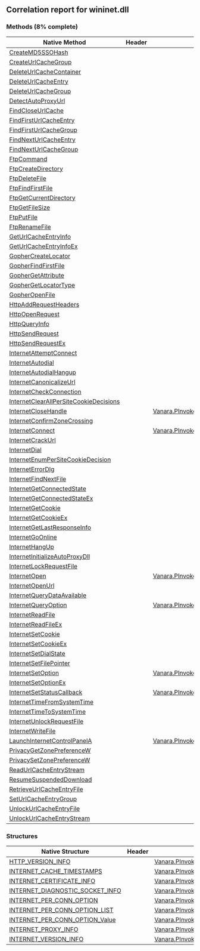 ## Correlation report for wininet.dll  
### Methods (8% complete)  
Native Method | Header | Managed Method  
--- | --- | ---  
[CreateMD5SSOHash](https://www.google.com/search?num=5&q=CreateMD5SSOHash+site%3Amicrosoft.com) |  |   
[CreateUrlCacheGroup](https://www.google.com/search?num=5&q=CreateUrlCacheGroup+site%3Amicrosoft.com) |  |   
[DeleteUrlCacheContainer](https://www.google.com/search?num=5&q=DeleteUrlCacheContainerA+site%3Amicrosoft.com) |  |   
[DeleteUrlCacheEntry](https://www.google.com/search?num=5&q=DeleteUrlCacheEntry+site%3Amicrosoft.com) |  |   
[DeleteUrlCacheGroup](https://www.google.com/search?num=5&q=DeleteUrlCacheGroup+site%3Amicrosoft.com) |  |   
[DetectAutoProxyUrl](https://www.google.com/search?num=5&q=DetectAutoProxyUrl+site%3Amicrosoft.com) |  |   
[FindCloseUrlCache](https://www.google.com/search?num=5&q=FindCloseUrlCache+site%3Amicrosoft.com) |  |   
[FindFirstUrlCacheEntry](https://www.google.com/search?num=5&q=FindFirstUrlCacheEntryA+site%3Amicrosoft.com) |  |   
[FindFirstUrlCacheGroup](https://www.google.com/search?num=5&q=FindFirstUrlCacheGroup+site%3Amicrosoft.com) |  |   
[FindNextUrlCacheEntry](https://www.google.com/search?num=5&q=FindNextUrlCacheEntryA+site%3Amicrosoft.com) |  |   
[FindNextUrlCacheGroup](https://www.google.com/search?num=5&q=FindNextUrlCacheGroup+site%3Amicrosoft.com) |  |   
[FtpCommand](https://www.google.com/search?num=5&q=FtpCommandA+site%3Amicrosoft.com) |  |   
[FtpCreateDirectory](https://www.google.com/search?num=5&q=FtpCreateDirectoryA+site%3Amicrosoft.com) |  |   
[FtpDeleteFile](https://www.google.com/search?num=5&q=FtpDeleteFileA+site%3Amicrosoft.com) |  |   
[FtpFindFirstFile](https://www.google.com/search?num=5&q=FtpFindFirstFileA+site%3Amicrosoft.com) |  |   
[FtpGetCurrentDirectory](https://www.google.com/search?num=5&q=FtpGetCurrentDirectoryA+site%3Amicrosoft.com) |  |   
[FtpGetFileSize](https://www.google.com/search?num=5&q=FtpGetFileSize+site%3Amicrosoft.com) |  |   
[FtpPutFile](https://www.google.com/search?num=5&q=FtpPutFileA+site%3Amicrosoft.com) |  |   
[FtpRenameFile](https://www.google.com/search?num=5&q=FtpRenameFileA+site%3Amicrosoft.com) |  |   
[GetUrlCacheEntryInfo](https://www.google.com/search?num=5&q=GetUrlCacheEntryInfoA+site%3Amicrosoft.com) |  |   
[GetUrlCacheEntryInfoEx](https://www.google.com/search?num=5&q=GetUrlCacheEntryInfoExA+site%3Amicrosoft.com) |  |   
[GopherCreateLocator](https://www.google.com/search?num=5&q=GopherCreateLocatorA+site%3Amicrosoft.com) |  |   
[GopherFindFirstFile](https://www.google.com/search?num=5&q=GopherFindFirstFileA+site%3Amicrosoft.com) |  |   
[GopherGetAttribute](https://www.google.com/search?num=5&q=GopherGetAttributeA+site%3Amicrosoft.com) |  |   
[GopherGetLocatorType](https://www.google.com/search?num=5&q=GopherGetLocatorTypeA+site%3Amicrosoft.com) |  |   
[GopherOpenFile](https://www.google.com/search?num=5&q=GopherOpenFileA+site%3Amicrosoft.com) |  |   
[HttpAddRequestHeaders](https://www.google.com/search?num=5&q=HttpAddRequestHeadersA+site%3Amicrosoft.com) |  |   
[HttpOpenRequest](https://www.google.com/search?num=5&q=HttpOpenRequestA+site%3Amicrosoft.com) |  |   
[HttpQueryInfo](https://www.google.com/search?num=5&q=HttpQueryInfoA+site%3Amicrosoft.com) |  |   
[HttpSendRequest](https://www.google.com/search?num=5&q=HttpSendRequestA+site%3Amicrosoft.com) |  |   
[HttpSendRequestEx](https://www.google.com/search?num=5&q=HttpSendRequestExA+site%3Amicrosoft.com) |  |   
[InternetAttemptConnect](https://www.google.com/search?num=5&q=InternetAttemptConnect+site%3Amicrosoft.com) |  |   
[InternetAutodial](https://www.google.com/search?num=5&q=InternetAutodial+site%3Amicrosoft.com) |  |   
[InternetAutodialHangup](https://www.google.com/search?num=5&q=InternetAutodialHangup+site%3Amicrosoft.com) |  |   
[InternetCanonicalizeUrl](https://www.google.com/search?num=5&q=InternetCanonicalizeUrlA+site%3Amicrosoft.com) |  |   
[InternetCheckConnection](https://www.google.com/search?num=5&q=InternetCheckConnectionA+site%3Amicrosoft.com) |  |   
[InternetClearAllPerSiteCookieDecisions](https://www.google.com/search?num=5&q=InternetClearAllPerSiteCookieDecisions+site%3Amicrosoft.com) |  |   
[InternetCloseHandle](https://www.google.com/search?num=5&q=InternetCloseHandle+site%3Amicrosoft.com) |  | [Vanara.PInvoke.WinINet.InternetCloseHandle](https://github.com/dahall/Vanara/search?l=C%23&q=InternetCloseHandle)  
[InternetConfirmZoneCrossing](https://www.google.com/search?num=5&q=InternetConfirmZoneCrossing+site%3Amicrosoft.com) |  |   
[InternetConnect](https://www.google.com/search?num=5&q=InternetConnectA+site%3Amicrosoft.com) |  | [Vanara.PInvoke.WinINet.InternetConnect](https://github.com/dahall/Vanara/search?l=C%23&q=InternetConnect)  
[InternetCrackUrl](https://www.google.com/search?num=5&q=InternetCrackUrlA+site%3Amicrosoft.com) |  |   
[InternetDial](https://www.google.com/search?num=5&q=InternetDial+site%3Amicrosoft.com) |  |   
[InternetEnumPerSiteCookieDecision](https://www.google.com/search?num=5&q=InternetEnumPerSiteCookieDecisionA+site%3Amicrosoft.com) |  |   
[InternetErrorDlg](https://www.google.com/search?num=5&q=InternetErrorDlg+site%3Amicrosoft.com) |  |   
[InternetFindNextFile](https://www.google.com/search?num=5&q=InternetFindNextFileA+site%3Amicrosoft.com) |  |   
[InternetGetConnectedState](https://www.google.com/search?num=5&q=InternetGetConnectedState+site%3Amicrosoft.com) |  |   
[InternetGetConnectedStateEx](https://www.google.com/search?num=5&q=InternetGetConnectedStateEx+site%3Amicrosoft.com) |  |   
[InternetGetCookie](https://www.google.com/search?num=5&q=InternetGetCookieA+site%3Amicrosoft.com) |  |   
[InternetGetCookieEx](https://www.google.com/search?num=5&q=InternetGetCookieExA+site%3Amicrosoft.com) |  |   
[InternetGetLastResponseInfo](https://www.google.com/search?num=5&q=InternetGetLastResponseInfoA+site%3Amicrosoft.com) |  |   
[InternetGoOnline](https://www.google.com/search?num=5&q=InternetGoOnline+site%3Amicrosoft.com) |  |   
[InternetHangUp](https://www.google.com/search?num=5&q=InternetHangUp+site%3Amicrosoft.com) |  |   
[InternetInitializeAutoProxyDll](https://www.google.com/search?num=5&q=InternetInitializeAutoProxyDll+site%3Amicrosoft.com) |  |   
[InternetLockRequestFile](https://www.google.com/search?num=5&q=InternetLockRequestFile+site%3Amicrosoft.com) |  |   
[InternetOpen](https://www.google.com/search?num=5&q=InternetOpenA+site%3Amicrosoft.com) |  | [Vanara.PInvoke.WinINet.InternetOpen](https://github.com/dahall/Vanara/search?l=C%23&q=InternetOpen)  
[InternetOpenUrl](https://www.google.com/search?num=5&q=InternetOpenUrlA+site%3Amicrosoft.com) |  |   
[InternetQueryDataAvailable](https://www.google.com/search?num=5&q=InternetQueryDataAvailable+site%3Amicrosoft.com) |  |   
[InternetQueryOption](https://www.google.com/search?num=5&q=InternetQueryOptionA+site%3Amicrosoft.com) |  | [Vanara.PInvoke.WinINet.InternetQueryOption](https://github.com/dahall/Vanara/search?l=C%23&q=InternetQueryOption)  
[InternetReadFile](https://www.google.com/search?num=5&q=InternetReadFile+site%3Amicrosoft.com) |  |   
[InternetReadFileEx](https://www.google.com/search?num=5&q=InternetReadFileExA+site%3Amicrosoft.com) |  |   
[InternetSetCookie](https://www.google.com/search?num=5&q=InternetSetCookieA+site%3Amicrosoft.com) |  |   
[InternetSetCookieEx](https://www.google.com/search?num=5&q=InternetSetCookieExA+site%3Amicrosoft.com) |  |   
[InternetSetDialState](https://www.google.com/search?num=5&q=InternetSetDialState+site%3Amicrosoft.com) |  |   
[InternetSetFilePointer](https://www.google.com/search?num=5&q=InternetSetFilePointer+site%3Amicrosoft.com) |  |   
[InternetSetOption](https://www.google.com/search?num=5&q=InternetSetOptionA+site%3Amicrosoft.com) |  | [Vanara.PInvoke.WinINet.InternetSetOption](https://github.com/dahall/Vanara/search?l=C%23&q=InternetSetOption)  
[InternetSetOptionEx](https://www.google.com/search?num=5&q=InternetSetOptionExA+site%3Amicrosoft.com) |  |   
[InternetSetStatusCallback](https://www.google.com/search?num=5&q=InternetSetStatusCallback+site%3Amicrosoft.com) |  | [Vanara.PInvoke.WinINet.InternetSetStatusCallback](https://github.com/dahall/Vanara/search?l=C%23&q=InternetSetStatusCallback)  
[InternetTimeFromSystemTime](https://www.google.com/search?num=5&q=InternetTimeFromSystemTime+site%3Amicrosoft.com) |  |   
[InternetTimeToSystemTime](https://www.google.com/search?num=5&q=InternetTimeToSystemTime+site%3Amicrosoft.com) |  |   
[InternetUnlockRequestFile](https://www.google.com/search?num=5&q=InternetUnlockRequestFile+site%3Amicrosoft.com) |  |   
[InternetWriteFile](https://www.google.com/search?num=5&q=InternetWriteFile+site%3Amicrosoft.com) |  |   
[LaunchInternetControlPanelA](https://www.google.com/search?num=5&q=LaunchInternetControlPanelA+site%3Amicrosoft.com) |  | [Vanara.PInvoke.WinINet.LaunchInternetControlPanel](https://github.com/dahall/Vanara/search?l=C%23&q=LaunchInternetControlPanel)  
[PrivacyGetZonePreferenceW](https://www.google.com/search?num=5&q=PrivacyGetZonePreferenceW+site%3Amicrosoft.com) |  |   
[PrivacySetZonePreferenceW](https://www.google.com/search?num=5&q=PrivacySetZonePreferenceW+site%3Amicrosoft.com) |  |   
[ReadUrlCacheEntryStream](https://www.google.com/search?num=5&q=ReadUrlCacheEntryStream+site%3Amicrosoft.com) |  |   
[ResumeSuspendedDownload](https://www.google.com/search?num=5&q=ResumeSuspendedDownload+site%3Amicrosoft.com) |  |   
[RetrieveUrlCacheEntryFile](https://www.google.com/search?num=5&q=RetrieveUrlCacheEntryFileA+site%3Amicrosoft.com) |  |   
[SetUrlCacheEntryGroup](https://www.google.com/search?num=5&q=SetUrlCacheEntryGroup+site%3Amicrosoft.com) |  |   
[UnlockUrlCacheEntryFile](https://www.google.com/search?num=5&q=UnlockUrlCacheEntryFile+site%3Amicrosoft.com) |  |   
[UnlockUrlCacheEntryStream](https://www.google.com/search?num=5&q=UnlockUrlCacheEntryStream+site%3Amicrosoft.com) |  |   
### Structures  
Native Structure | Header | Managed Structure  
--- | --- | ---  
[HTTP_VERSION_INFO](https://www.google.com/search?num=5&q=HTTP_VERSION_INFO+site%3Amicrosoft.com) |  | [Vanara.PInvoke.WinINet.HTTP_VERSION_INFO](https://github.com/dahall/Vanara/search?l=C%23&q=HTTP_VERSION_INFO)  
[INTERNET_CACHE_TIMESTAMPS](https://www.google.com/search?num=5&q=INTERNET_CACHE_TIMESTAMPS+site%3Amicrosoft.com) |  | [Vanara.PInvoke.WinINet.INTERNET_CACHE_TIMESTAMPS](https://github.com/dahall/Vanara/search?l=C%23&q=INTERNET_CACHE_TIMESTAMPS)  
[INTERNET_CERTIFICATE_INFO](https://www.google.com/search?num=5&q=INTERNET_CERTIFICATE_INFO+site%3Amicrosoft.com) |  | [Vanara.PInvoke.WinINet.INTERNET_CERTIFICATE_INFO](https://github.com/dahall/Vanara/search?l=C%23&q=INTERNET_CERTIFICATE_INFO)  
[INTERNET_DIAGNOSTIC_SOCKET_INFO](https://www.google.com/search?num=5&q=INTERNET_DIAGNOSTIC_SOCKET_INFO+site%3Amicrosoft.com) |  | [Vanara.PInvoke.WinINet.INTERNET_DIAGNOSTIC_SOCKET_INFO](https://github.com/dahall/Vanara/search?l=C%23&q=INTERNET_DIAGNOSTIC_SOCKET_INFO)  
[INTERNET_PER_CONN_OPTION](https://www.google.com/search?num=5&q=INTERNET_PER_CONN_OPTION+site%3Amicrosoft.com) |  | [Vanara.PInvoke.WinINet.INTERNET_PER_CONN_OPTION](https://github.com/dahall/Vanara/search?l=C%23&q=INTERNET_PER_CONN_OPTION)  
[INTERNET_PER_CONN_OPTION_LIST](https://www.google.com/search?num=5&q=INTERNET_PER_CONN_OPTION_LIST+site%3Amicrosoft.com) |  | [Vanara.PInvoke.WinINet.INTERNET_PER_CONN_OPTION_LIST](https://github.com/dahall/Vanara/search?l=C%23&q=INTERNET_PER_CONN_OPTION_LIST)  
[INTERNET_PER_CONN_OPTION_Value](https://www.google.com/search?num=5&q=INTERNET_PER_CONN_OPTION_Value+site%3Amicrosoft.com) |  | [Vanara.PInvoke.WinINet.INTERNET_PER_CONN_OPTION.INTERNET_PER_CONN_OPTION_Value](https://github.com/dahall/Vanara/search?l=C%23&q=INTERNET_PER_CONN_OPTION_Value)  
[INTERNET_PROXY_INFO](https://www.google.com/search?num=5&q=INTERNET_PROXY_INFO+site%3Amicrosoft.com) |  | [Vanara.PInvoke.WinINet.INTERNET_PROXY_INFO](https://github.com/dahall/Vanara/search?l=C%23&q=INTERNET_PROXY_INFO)  
[INTERNET_VERSION_INFO](https://www.google.com/search?num=5&q=INTERNET_VERSION_INFO+site%3Amicrosoft.com) |  | [Vanara.PInvoke.WinINet.INTERNET_VERSION_INFO](https://github.com/dahall/Vanara/search?l=C%23&q=INTERNET_VERSION_INFO)  

